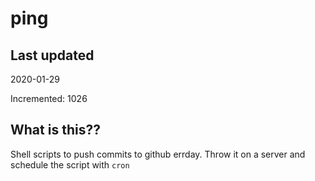 # ping

## Last updated
2020-01-29

Incremented: 1026

## What is this??
Shell scripts to push commits to github errday. Throw it on a server and schedule the script with `cron`
